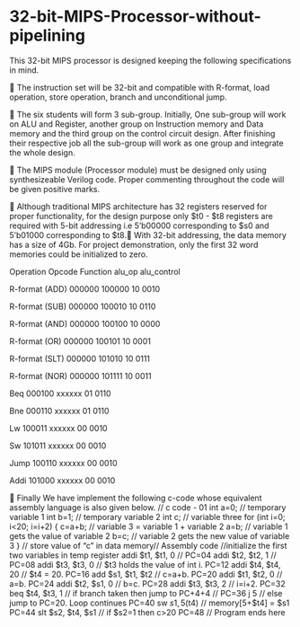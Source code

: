 # 32-bit-MIPS-Processor-without-pipelining

This 32-bit MIPS processor is designed keeping the following specifications in mind.

 The instruction set will be 32-bit and compatible with R-format, load operation, store
operation, branch and unconditional jump.

 The six students will form 3 sub-group. Initially, One sub-group will work on ALU and
Register, another group on Instruction memory and Data memory and the third group on
the control circuit design. After finishing their respective job all the sub-group will work
as one group and integrate the whole design.

 The MIPS module (Processor module) must be designed only using synthesizeable
Verilog code. Proper commenting throughout the code will be given positive marks.

 Although traditional MIPS architecture has 32 registers reserved for proper functionality,
for the design purpose only $t0 - $t8 registers are required with 5-bit addressing i.e
5’b00000 corresponding to $s0 and 5’b01000 corresponding to $t8. With 32-bit addressing, the data memory has a size of 4Gb. For project demonstration,
only the first 32 word memories could be initialized to zero.


Operation         Opcode    Function    alu_op  alu_control

R-format (ADD)    000000    100000      10      0010

R-format (SUB)    000000    100010      10      0110

R-format (AND)    000000    100100      10      0000

R-format (OR)     000000    100101      10      0001

R-format (SLT)    000000    101010      10      0111

R-format (NOR)    000000    101111      10      0011

Beq               000100    xxxxxx      01      0110

Bne               000110    xxxxxx      01      0110

Lw                100011    xxxxxx      00      0010

Sw                101011    xxxxxx      00      0010

Jump              100110    xxxxxx      00      0010

Addi              101000    xxxxxx      00      0010


 Finally We have implement the following c-code whose equivalent assembly
language is also given below.
// c code - 01
int a=0; // temporary variable 1
int b=1; // temporary variable 2
int c; // variable three
for (int i=0; i<20; i=i+2)
{
c=a+b; // variable 3 = variable 1 + variable 2
a=b; // variable 1 gets the value of variable 2
b=c; // variable 2 gets the new value of variable 3
}
// store value of “c” in data memory// Assembly code
//initialize the first two variables in temp register
addi $t1, $t1, 0 // PC=04
addi $t2, $t2, 1 // PC=08
addi $t3, $t3, 0 // $t3 holds the value of int i. PC=12
addi $t4, $t4, 20 // $t4 = 20. PC=16
add $s1, $t1, $t2 // c=a+b. PC=20
addi $t1, $t2, 0 // a=b. PC=24
addi $t2, $s1, 0 // b=c. PC=28
addi $t3, $t3, 2 // i=i+2. PC=32
beq $t4, $t3, 1 // if branch taken then jump to PC+4+4
// PC=36
j 5 // else jump to PC=20. Loop continues PC=40
sw $s1, 5($t4) // memory[5+$t4] = $s1 PC=44
slt $s2, $t4, $s1 // if $s2=1 then c>20 PC=48
// Program ends here
